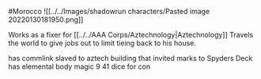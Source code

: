 #Morocco 
![[../../Images/shadowrun characters/Pasted image 20220130181950.png]]

Works as a fixer for [[../../AAA Corps/Aztechnology|Aztechnology]]
Travels the world to give jobs out to limit tieing back to his house.

has commlink slaved to aztech building that invited marks to Spyders Deck
has elemental body
magic 9
41 dice for con